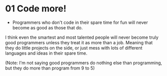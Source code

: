 # 01 Code more!

- Programmers who don't code in their spare time for fun will never become as good as those that do.

I think even the smartest and most talented people will never become truly good programmers unless they treat it as more than a job. Meaning that they do little projects on the side, or just mess with lots of different languages and ideas in their spare time.

(Note: I'm not saying good programmers do nothing else than programming, but they do more than program from 9 to 5)

